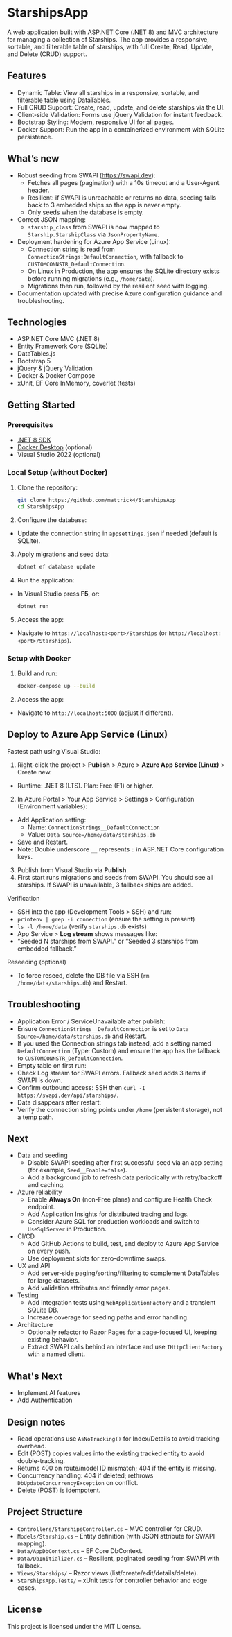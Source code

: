 # StarshipsApp

A web application built with ASP.NET Core (.NET 8) and MVC architecture for managing a collection of Starships. The app provides a responsive, sortable, and filterable table of starships, with full Create, Read, Update, and Delete (CRUD) support.

## Features

- Dynamic Table: View all starships in a responsive, sortable, and filterable table using DataTables.
- Full CRUD Support: Create, read, update, and delete starships via the UI.
- Client-side Validation: Forms use jQuery Validation for instant feedback.
- Bootstrap Styling: Modern, responsive UI for all pages.
- Docker Support: Run the app in a containerized environment with SQLite persistence.

## What’s new

- Robust seeding from SWAPI (https://swapi.dev):
  - Fetches all pages (pagination) with a 10s timeout and a User-Agent header.
  - Resilient: if SWAPI is unreachable or returns no data, seeding falls back to 3 embedded ships so the app is never empty.
  - Only seeds when the database is empty.
- Correct JSON mapping:
  - `starship_class` from SWAPI is now mapped to `Starship.StarshipClass` via `JsonPropertyName`.
- Deployment hardening for Azure App Service (Linux):
  - Connection string is read from `ConnectionStrings:DefaultConnection`, with fallback to `CUSTOMCONNSTR_DefaultConnection`.
  - On Linux in Production, the app ensures the SQLite directory exists before running migrations (e.g., `/home/data`).
  - Migrations then run, followed by the resilient seed with logging.
- Documentation updated with precise Azure configuration guidance and troubleshooting.

## Technologies

- ASP.NET Core MVC (.NET 8)
- Entity Framework Core (SQLite)
- DataTables.js
- Bootstrap 5
- jQuery & jQuery Validation
- Docker & Docker Compose
- xUnit, EF Core InMemory, coverlet (tests)

## Getting Started

### Prerequisites

- [.NET 8 SDK](https://dotnet.microsoft.com/download/dotnet/8.0)
- [Docker Desktop](https://www.docker.com/products/docker-desktop) (optional)
- Visual Studio 2022 (optional)

### Local Setup (without Docker)

1. Clone the repository:
   ```sh
   git clone https://github.com/mattrick4/StarshipsApp
   cd StarshipsApp
   ```

2. Configure the database:
- Update the connection string in `appsettings.json` if needed (default is SQLite).
3. Apply migrations and seed data:
   ```sh
   dotnet ef database update
   ```

4. Run the application:
- In Visual Studio press __F5__, or:
  ```sh
  dotnet run
  ```
5. Access the app:
- Navigate to `https://localhost:<port>/Starships` (or `http://localhost:<port>/Starships`).

### Setup with Docker

1. Build and run:
   ```sh
   docker-compose up --build
   ```

2. Access the app:
- Navigate to `http://localhost:5000` (adjust if different).

## Deploy to Azure App Service (Linux)

Fastest path using Visual Studio:

1. Right-click the project > __Publish__ > Azure > __Azure App Service (Linux)__ > Create new.
- Runtime: .NET 8 (LTS). Plan: Free (F1) or higher.
2. In Azure Portal > Your App Service > Settings > Configuration (Environment variables):
- Add Application setting:
  - Name: `ConnectionStrings__DefaultConnection`
  - Value: `Data Source=/home/data/starships.db`
- Save and Restart.
- Note: Double underscore `__` represents `:` in ASP.NET Core configuration keys.
3. Publish from Visual Studio via __Publish__.
4. First start runs migrations and seeds from SWAPI. You should see all starships. If SWAPI is unavailable, 3 fallback ships are added.

Verification
- SSH into the app (Development Tools > SSH) and run:
- `printenv | grep -i connection` (ensure the setting is present)
- `ls -l /home/data` (verify `starships.db` exists)
- App Service > __Log stream__ shows messages like:
- “Seeded N starships from SWAPI.” or “Seeded 3 starships from embedded fallback.”

Reseeding (optional)
- To force reseed, delete the DB file via SSH (`rm /home/data/starships.db`) and Restart.

## Troubleshooting

- Application Error / ServiceUnavailable after publish:
- Ensure `ConnectionStrings__DefaultConnection` is set to `Data Source=/home/data/starships.db` and Restart.
- If you used the Connection strings tab instead, add a setting named `DefaultConnection` (Type: Custom) and ensure the app has the fallback to `CUSTOMCONNSTR_DefaultConnection`.
- Empty table on first run:
- Check Log stream for SWAPI errors. Fallback seed adds 3 items if SWAPI is down.
- Confirm outbound access: SSH then `curl -I https://swapi.dev/api/starships/`.
- Data disappears after restart:
- Verify the connection string points under `/home` (persistent storage), not a temp path.

## Next

- Data and seeding
  - Disable SWAPI seeding after first successful seed via an app setting (for example, `Seed__Enable=false`).
  - Add a background job to refresh data periodically with retry/backoff and caching.
- Azure reliability
  - Enable __Always On__ (non-Free plans) and configure Health Check endpoint.
  - Add Application Insights for distributed tracing and logs.
  - Consider Azure SQL for production workloads and switch to `UseSqlServer` in Production.
- CI/CD
  - Add GitHub Actions to build, test, and deploy to Azure App Service on every push.
  - Use deployment slots for zero-downtime swaps.
- UX and API
  - Add server-side paging/sorting/filtering to complement DataTables for large datasets.
  - Add validation attributes and friendly error pages.
- Testing
  - Add integration tests using `WebApplicationFactory` and a transient SQLite DB.
  - Increase coverage for seeding paths and error handling.
- Architecture
  - Optionally refactor to Razor Pages for a page-focused UI, keeping existing behavior.
  - Extract SWAPI calls behind an interface and use `IHttpClientFactory` with a named client.

## What's Next

- Implement AI features
- Add Authentication

## Design notes

- Read operations use `AsNoTracking()` for Index/Details to avoid tracking overhead.
- Edit (POST) copies values into the existing tracked entity to avoid double-tracking.
- Returns 400 on route/model ID mismatch; 404 if the entity is missing.
- Concurrency handling: 404 if deleted; rethrows `DbUpdateConcurrencyException` on conflict.
- Delete (POST) is idempotent.

## Project Structure

- `Controllers/StarshipsController.cs` – MVC controller for CRUD.
- `Models/Starship.cs` – Entity definition (with JSON attribute for SWAPI mapping).
- `Data/AppDbContext.cs` – EF Core DbContext.
- `Data/DbInitializer.cs` – Resilient, paginated seeding from SWAPI with fallback.
- `Views/Starships/` – Razor views (list/create/edit/details/delete).
- `StarshipsApp.Tests/` – xUnit tests for controller behavior and edge cases.

## License


This project is licensed under the MIT License.

